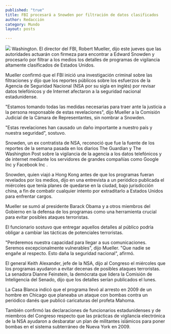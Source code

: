 ```yaml
---
published: "true"
title: FBI procesará a Snowden por filtración de datos clasificados
author: Redacción
category: Mundo
layout: posts

---
```


![](http://i.imgur.com/Llv16Mdm.jpg)
Washington. El director del FBI, Robert Mueller, dijo este jueves que las autoridades actuarán con firmeza para encontrar a Edward Snowden y procesarlo por filtrar a los medios los detalles de programas de vigilancia altamente clasificados de Estados Unidos.

Mueller confirmó que el FBI inició una investigación criminal sobre las filtraciones y dijo que los reportes públicos sobre los esfuerzos de la Agencia de Seguridad Nacional (NSA por su sigla en inglés) por revisar datos telefónicos y de Internet afectaron a la seguridad nacional estadunidense.

"Estamos tomando todas las medidas necesarias para traer ante la justicia a la persona responsable de estas revelaciones", dijo Mueller a la Comisión Judicial de la Cámara de Representantes, sin nombrar a Snowden.

"Estas revelaciones han causado un daño importante a nuestro país y nuestra seguridad", sostuvo.

Snowden, un ex contratista de NSA, reconoció que fue la fuente de los reportes de la semana pasada en los diarios The Guardian y The Washington Post sobre la vigilancia de la agencia a los datos telefónicos y de internet mediante los servidores de grandes compañías como Google Inc y Facebook Inc .

Snowden, quien viajó a Hong Kong antes de que los programas fueran revelados por los medios, dijo en una entrevista a un periódico publicada el miércoles que tenía planes de quedarse en la ciudad, bajo jurisdicción china, a fin de combatir cualquier intento por extraditarlo a Estados Unidos para enfrentar cargos.

Mueller se sumó al presidente Barack Obama y a otros miembros del Gobierno en la defensa de los programas como una herramienta crucial para evitar posibles ataques terroristas.

El funcionario sostuvo que entregar aquellos detalles al público podría obligar a cambiar las tácticas de potenciales terroristas.

"Perderemos nuestra capacidad para llegar a sus comunicaciones. Seremos excepcionalmente vulnerables", dijo Mueller. "Que nadie se engañe al respecto. Esto daña la seguridad nacional", afirmó.

El general Keith Alexander, jefe de la NSA, dijo al Congreso el miércoles que los programas ayudaron a evitar decenas de posibles ataques terroristas. La senadora Dianne Feinstein, la demócrata que lidera la Comisión de Inteligencia del Senado, dijo que los detalles serían publicados el lunes.

La Casa Blanca indicó que el programa llevó al arresto en 2009 de un hombre en Chicago que planeaba un ataque con bombas contra un periódico danés que publicó caricaturas del profeta Mahoma.

También confirmó las declaraciones de funcionarios estadunidenses y de miembros del Congreso respecto que las prácticas de vigilancia electrónica de la NSA ayudaron a desbaratar un plan de militantes islámicos para poner bombas en el sistema subterráneo de Nueva York en 2009.
